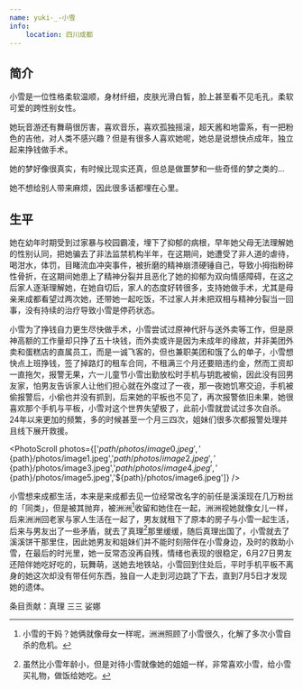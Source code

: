 ```yaml
---
name: yuki-_-小雪
info:
    location: 四川成都
---
```


## 简介

小雪是一位性格柔软温顺，身材纤细，皮肤光滑白皙，脸上甚至看不见毛孔，柔软可爱的跨性别女性。

她玩音游还有舞萌很厉害，喜欢音乐，喜欢孤独摇滚，超天酱和地雷系，有一把粉色的吉他，对人类不感兴趣？但是有很多人喜欢她呢，她总是说想快点成年，独立起来挣钱做手术。

她的梦好像很真实，有时候比现实还真，但总是做噩梦和一些奇怪的梦之类的...

她不想给别人带来麻烦，因此很多话都埋在心里。

## 生平

她在幼年时期受到过家暴与校园霸凌，埋下了抑郁的病根，早年她父母无法理解她的性别认同，把她骗去了非法监禁机构半年，在这期间，她遭受了非人道的虐待，喝泔水，体罚，目睹流血冲突事件，被折磨的精神崩溃硬锤自己，导致小拇指粉碎性骨折，在这期间她患上了精神分裂并且恶化了她的抑郁为双向情感障碍，在这之后家人逐渐理解她，在她自切后，家人的态度好转很多，支持她做手术，尤其是母亲来成都看望过两次她，还带她一起吃饭，不过家人并未把双相与精神分裂当一回事，没有持续的治疗导致小雪是停药状态。

小雪为了挣钱自力更生尽快做手术，小雪尝试过原神代肝与送外卖等工作，但是原神高额的工作量却只挣了五十块钱，而外卖或许是因为未成年的缘故，并非美团外卖和蛋糕店的直属员工，而是一诚飞客的，但也兼职美团和饿了么的单子，小雪想快点上班挣钱，签了掉路灯的租车合同，不租满三个月还要赔违约金，然而工资却一直拖欠，报警无果，六一儿童节小雪出勤放松时手机与钥匙被偷，因此没有回男友家，怕男友告诉家人让他们担心就在外度过了一夜，那一夜她饥寒交迫，手机被偷报警后，小偷也并没有抓到，后来她的平板也不见了，再次报警依旧未果，她很喜欢那个手机与平板，小雪对这个世界失望极了，此前小雪就尝试过多次自杀。24年以来更加的频繁，多的时候甚至一个月三四次，姐妹们很多次都报警处理并且线下展开救援。

<PhotoScroll photos={['${path}/photos/image0.jpeg','${path}/photos/image1.jpeg','${path}/photos/image2.jpeg','${path}/photos/image3.jpeg','${path}/photos/image4.jpeg','${path}/photos/image5.jpeg','${path}/photos/image6.jpeg']} />

小雪想来成都生活，本来是来成都去见一位经常改名字的前任是溪溪现在几万粉丝的「同类」，但是被其抛弃，被洲洲[^2]收留和她住在一起，洲洲视她就像女儿一样，后来洲洲回老家与家人生活在一起了，男友就租下了原本的房子与小雪一起生活，后来与男友出了一些矛盾，就去了真理[^1]那里缓缓，随后真理出国了，小雪就去了溪溪饼干那里住，因此她男友和姐妹们并不能时刻陪伴在小雪身边，及时的救助小雪，在最后的时光里，她一反常态没再自残，情绪也表现的很稳定，6月27日男友还陪伴她吃好吃的，玩舞萌，送她去地铁站，小雪回到住处后，平时手机平板不离身的她这次却没有带任何东西，独自一人走到河边跳了下去，直到7月5日才发现她的遗体。

[^1]: 虽然比小雪年龄小，但是对待小雪就像她的姐姐一样，非常喜欢小雪，给小雪买礼物，做饭给她吃。
[^2]: 小雪的干妈？她俩就像母女一样呢，洲洲照顾了小雪很久，化解了多次小雪自杀的危机。

条目贡献：真理 三三 娑娜 
